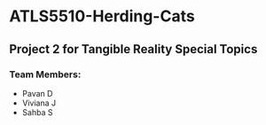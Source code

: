 # ATLS5510-Herding-Cats

## Project 2 for Tangible Reality Special Topics

### Team Members:
* Pavan D
* Viviana J
* Sahba S
